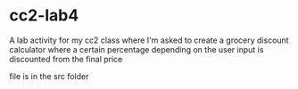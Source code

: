 # cc2-lab4
A lab activity for my cc2 class where I'm asked to create a grocery discount calculator where a certain percentage depending on the user input is discounted from the final price

file is in the src folder
